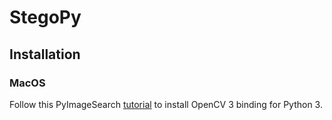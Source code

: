 # StegoPy

## Installation

### MacOS
Follow this PyImageSearch [tutorial](https://www.pyimagesearch.com/2016/11/28/macos-install-opencv-3-and-python-2-7/) to install OpenCV 3 binding for Python 3.

